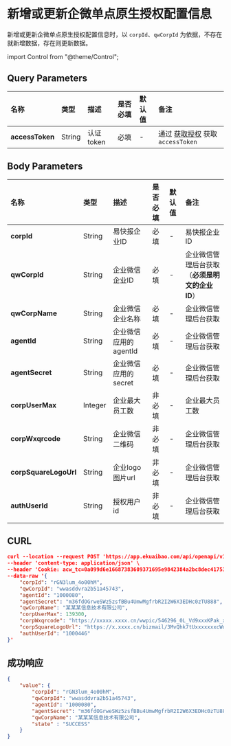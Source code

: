 # 新增或更新企微单点原生授权配置信息
新增或更新企微单点原生授权配置信息时，以 `corpId`、`qwCorpId` 为依据，不存在就新增数据，存在则更新数据。

import Control from "@theme/Control";

<Control
method="POST"
url="/api/openapi/v1/yibridge"
/>

## Query Parameters

| 名称 | 类型 | 描述 | 是否必填 | 默认值 | 备注 |
| :--- | :--- | :--- | :--- |:--- | :--- |
| **accessToken** | String | 认证token | 必填 | - | 通过 [获取授权](/docs/open-api/getting-started/auth) 获取 `accessToken` |

## Body Parameters

| 名称 | 类型 | 描述 | 是否必填 | 默认值 | 备注 |
| :--- | :--- | :--- | :--- |:--- | :--- |
| **corpId**            | String | 易快报企业ID | 必填 | - | 易快报企业ID |
| **qwCorpId**          | String | 企业微信企业ID | 必填 | - | 企业微信管理后台获取（**必须是明文的企业ID**） |
| **qwCorpName**        | String | 企业微信企业名称 | 必填 | - | 企业微信管理后台获取 |
| **agentId**           | String | 企业微信应用的agentId | 必填 | - | 企业微信管理后台获取 |
| **agentSecret**       | String | 企业微信应用的secret | 必填 | - | 企业微信管理后台获取 |
| **corpUserMax**       | Integer | 企业最大员工数   | 非必填 | - | 企业最大员工数 |
| **corpWxqrcode**      | String | 企业微信二维码   | 非必填 | - | 企业微信管理后台获取 |
| **corpSquareLogoUrl** | String | 企业logo图片url   | 非必填 | - | 企业微信管理后台获取 |
| **authUserId**        | String | 授权用户id   | 非必填 | - | 企业微信管理后台获取 |

## CURL
```json
curl --location --request POST 'https://app.ekuaibao.com/api/openapi/v1/yibridge?accessToken=ID01kNRYIneBb1:djg8LshfUkfM00' \
--header 'content-type: application/json' \
--header 'Cookie: acw_tc=0a099d6e16687383609371695e9842384a2bc8dec417535a8d5d59d9a0bafc' \
--data-raw '{
    "corpId": "rGN3lum_4o00hM",
    "qwCorpId": "wwasddvra2b51a45743",
    "agentId": "1000080",
    "agentSecret": "m36fdOGrweSWz5zsfBBu4UmwMgfrbR2I2W6X3EDHc0zTU888",
    "qwCorpName": "某某某信息技术有限公司",
    "corpUserMax": 139300,
    "corpWxqrcode": "https://xxxxx.xxxx.cn/wwpic/546296_0L_Vd9xxxKPak_xxxx6202/0",
    "corpSquareLogoUrl": "https://x.xxxx.cn/bizmail/3MvQhk7tUxxxxxxxcWqucEvvFxLNagkOxxxxxxxxxxxRxibVFg/0",
    "authUserId": "1000446"
}'
```

## 成功响应
```json
{
    "value": {
        "corpId": "rGN3lum_4o00hM",
        "qwCorpId": "wwasddvra2b51a45743",
        "agentId": "1000080",
        "agentSecret": "m36fdOGrweSWz5zsfBBu4UmwMgfrbR2I2W6X3EDHc0zTU888",
        "qwCorpName": "某某某信息技术有限公司",
        "state" : "SUCCESS"
    }
}
```

